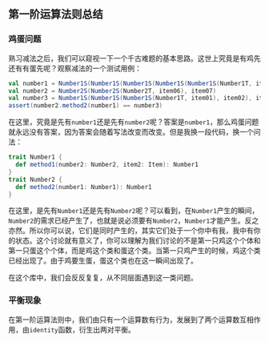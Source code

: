 ## 第一阶运算法则总结
### 鸡蛋问题
熟习减法之后，我们可以窥视一下一个千古难题的基本思路。这世上究竟是有鸡先还有有蛋先呢？观察减法的一个测试用例：
```scala
val number1 = Number1S(Number1S(Number1S(Number1S(Number1S(Number1T, item01), item02), item03), item04), item05)
val number2 = Number2S(Number2S(Number2T, item06), item07)
val number3 = Number1S(Number1S(Number1S(Number1T, item01), item02), item03)
assert(number2.method2(number1) == number3)
```
在这里，究竟是先有`number1`还是先有`number2`呢？答案是`number1`，那么鸡蛋问题就永远没有答案，因为答案会随着写法改变而改变。但是我换一段代码，换一个问法：
```scala
trait Number1 {
  def method1(number2: Number2, item2: Item): Number1
}
trait Number2 {
  def method2(number1: Number1): Number1
}
```
在这里，是先有`Number1`还是先有`Number2`呢？可以看到，在`Number1`产生的瞬间，`Number2`的需求已经产生了，也就是说必须要有`Number2`，`Number1`才能产生。反之亦然。所以你可以说，它们是同时产生的，其实它们处于一个你中有我，我中有你的状态。这个讨论就有意义了，你可以理解为我们讨论的不是第一只鸡这个个体和第一只蛋这个个体，而是鸡这个类和蛋这个类。当第一只鸡产生的时候，鸡这个类已经出现了。由于鸡要生蛋，蛋这个类也在这一瞬间出现了。

在这个库中，我们会反反复复，从不同层面遇到这一类问题。

### 平衡现象


在第一阶运算法则中，我们由只有一个运算数有行为，发展到了两个运算数互相作用，由`identity`函数，衍生出两对平衡。